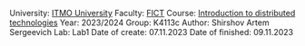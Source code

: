 University: [ITMO University](https://itmo.ru/ru/)
Faculty: [FICT](https://fict.itmo.ru)
Course: [Introduction to distributed technologies](https://github.com/itmo-ict-faculty/introduction-to-distributed-technologies)
Year: 2023/2024
Group: K4113c
Author: Shirshov Artem Sergeevich
Lab: Lab1
Date of create: 07.11.2023
Date of finished: 09.11.2023